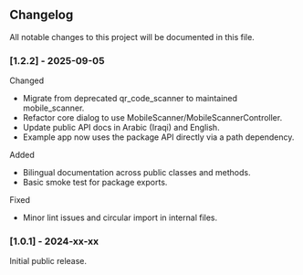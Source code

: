 ## Changelog

All notable changes to this project will be documented in this file.

### [1.2.2] - 2025-09-05

Changed
- Migrate from deprecated qr_code_scanner to maintained mobile_scanner.
- Refactor core dialog to use MobileScanner/MobileScannerController.
- Update public API docs in Arabic (Iraqi) and English.
- Example app now uses the package API directly via a path dependency.

Added
- Bilingual documentation across public classes and methods.
- Basic smoke test for package exports.

Fixed
- Minor lint issues and circular import in internal files.

### [1.0.1] - 2024-xx-xx
Initial public release.
